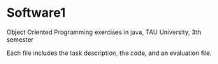 # Software1

Object Oriented Programming exercises in java, TAU University, 3th semester

Each file includes the task description, the code, and an evaluation file.
